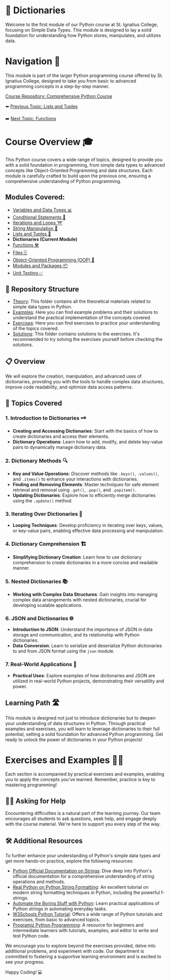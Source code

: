 # 📘 Dictionaries

Welcome to the first module of our Python course at St. Ignatius College, focusing on Simple Data Types. This module is designed to lay a solid foundation for understanding how Python stores, manipulates, and utilizes data.

# Navigation 🧭

This module is part of the larger Python programming course offered by St. Ignatius College, designed to take you from basic to advanced programming concepts in a step-by-step manner. 

[Course Repository: Comprehensive Python Course](https://github.com/YuriODev/St-Ignatius-Python-Course)

⬅️ [Previous Topic: Lists and Tuples](https://github.com/YuriODev/python-st-ignatius-05-lists-in-python/blob/main/README.md)

➡️ [Next Topic: Functions](https://github.com/YuriODev/python-st-ignatius-07-functions-in-python/blob/main/README.md)


# Course Overview 🎓

This Python course covers a wide range of topics, designed to provide you with a solid foundation in programming, from simple data types to advanced concepts like Object-Oriented Programming and data structures. Each module is carefully crafted to build upon the previous one, ensuring a comprehensive understanding of Python programming.

## Modules Covered:
- [Variables and Data Types 📊](https://github.com/YuriODev/python-st-ignatius-01-simple-data-types/blob/main/README.md) 
- [Conditional Statements 🔀](https://github.com/YuriODev/python-st-ignatius-02-simple-conditional-statements/blob/main/README.md)
- [Iterations and Loops ➿](https://github.com/YuriODev/python-st-ignatius-03-iterations-and-loops/blob/main/README.md)
- [String Manipulation 🧵](https://github.com/YuriODev/python-st-ignatius-04-string-manipulation/blob/main/README.md)
- [Lists and Tuples 📝](https://github.com/YuriODev/python-st-ignatius-05-lists-in-python/blob/main/README.md)
- **Dictionaries (Current Module)**
- [Functions 🛠](https://github.com/YuriODev/python-st-ignatius-07-functions-in-python/blob/main/README.md)
- [Files 🗄](https://github.com/YuriODev/python-st-ignatius-08-files-in-python/blob/main/README.md)
- [Object-Oriented Programming (OOP) 🤖](https://github.com/YuriODev/python-st-ignatius-09-oop/blob/main/README.md)
- [Modules and Packages 📦](https://github.com/YuriODev/python-st-ignatius-10-modules-and-packages/blob/main/README.md)
- [Unit Testing ✅](https://github.com/YuriODev/python-st-ignatius-11-unit-testing/blob/main/README.md)

## 📂 Repository Structure

- [Theory](./theory): This folder contains all the theoretical materials related to simple data types in Python.
- [Examples](./examples): Here you can find example problems and their solutions to understand the practical implementation of the concepts covered.
- [Exercises](./exercises): Here you can find exercises to practice your understanding of the topics covered.
- [Solutions](./solutions): This folder contains solutions to the exercises. It's recommended to try solving the exercises yourself before checking the solutions.


## 📋 Overview

We will explore the creation, manipulation, and advanced uses of dictionaries, providing you with the tools to handle complex data structures, improve code readability, and optimize data access patterns.

## 🧩 Topics Covered

### 1. Introduction to Dictionaries 🗝️
- **Creating and Accessing Dictionaries**: Start with the basics of how to create dictionaries and access their elements.
- **Dictionary Operations**: Learn how to add, modify, and delete key-value pairs to dynamically manage dictionary data.

### 2. Dictionary Methods 🔍
- **Key and Value Operations**: Discover methods like `.keys()`, `.values()`, and `.items()` to enhance your interactions with dictionaries.
- **Finding and Removing Elements**: Master techniques for safe element retrieval and removal using `.get()`, `.pop()`, and `.popitem()`.
- **Updating Dictionaries**: Explore how to efficiently merge dictionaries using the `.update()` method.

### 3. Iterating Over Dictionaries 🔄
- **Looping Techniques**: Develop proficiency in iterating over keys, values, or key-value pairs, enabling effective data processing and manipulation.

### 4. Dictionary Comprehension 🏗️
- **Simplifying Dictionary Creation**: Learn how to use dictionary comprehension to create dictionaries in a more concise and readable manner.

### 5. Nested Dictionaries 📚
- **Working with Complex Data Structures**: Gain insights into managing complex data arrangements with nested dictionaries, crucial for developing scalable applications.

### 6. JSON and Dictionaries 🌐
- **Introduction to JSON**: Understand the importance of JSON in data storage and communication, and its relationship with Python dictionaries.
- **Data Conversion**: Learn to serialize and deserialize Python dictionaries to and from JSON format using the `json` module.

### 7. Real-World Applications 💼
- **Practical Uses**: Explore examples of how dictionaries and JSON are utilized in real-world Python projects, demonstrating their versatility and power.

## Learning Path 🛣️

This module is designed not just to introduce dictionaries but to deepen your understanding of data structures in Python. Through practical examples and exercises, you will learn to leverage dictionaries to their full potential, setting a solid foundation for advanced Python programming. Get ready to unlock the power of dictionaries in your Python projects!

# Exercises and Examples 🏋️‍♂️

Each section is accompanied by practical exercises and examples, enabling you to apply the concepts you've learned. Remember, practice is key to mastering programming!


## 🙋‍♂️ Asking for Help

Encountering difficulties is a natural part of the learning journey. Our team encourages all students to ask questions, seek help, and engage deeply with the course material. We're here to support you every step of the way.

## 🛠 Additional Resources

To further enhance your understanding of Python's simple data types and get more hands-on practice, explore the following resources:

- [Python Official Documentation on Strings](https://docs.python.org/3/library/stdtypes.html#text-sequence-type-str): Dive deep into Python's official documentation for a comprehensive understanding of string operations and methods.
- [Real Python on Python String Formatting](https://realpython.com/python-f-strings/): An excellent tutorial on modern string formatting techniques in Python, including the powerful f-strings.
- [Automate the Boring Stuff with Python](https://automatetheboringstuff.com/2e/chapter6/): Learn practical applications of Python strings in automating everyday tasks.
- [W3Schools Python Tutorial](https://www.w3schools.com/python/): Offers a wide range of Python tutorials and exercises, from basic to advanced topics.
- [Programiz Python Programming](https://www.programiz.com/python-programming): A resource for beginners and intermediate learners with tutorials, examples, and editor to write and test Python code.

We encourage you to explore beyond the exercises provided, delve into additional problems, and experiment with code. Our department is committed to fostering a supportive learning environment and is excited to see your progress.

Happy Coding! 💻
